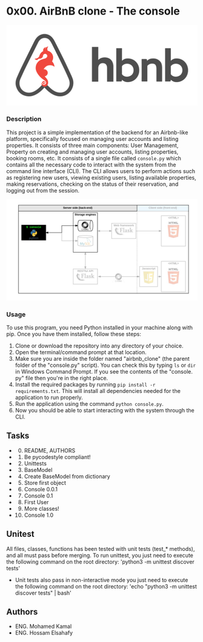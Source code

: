 # 0x00. AirBnB clone - The console

![Alt text](image.png)

### Description

This project is a simple implementation of the backend for an Airbnb-like platform, specifically focused
on managing user accounts and listing properties. It consists of three main components: User Management, Property
on creating and managing user accounts, listing properties, booking rooms, etc. It consists of
a single file called `console.py` which contains all the necessary code to interact with the system
from the command line interface (CLI).
The CLI allows users to perform actions such as registering new users, viewing existing users,
listing available properties, making reservations, checking on the status of their reservation,
and logging out from the session.

![Alt text](image-1.png)

### Usage

To use this program, you need Python installed in your machine along with pip. Once you have them
installed, follow these steps:

1. Clone or download the repository into any directory of your choice.
2. Open the terminal/command prompt at that location.
3. Make sure you are inside the folder named "airbnb_clone" (the parent
folder of the "console.py" script). You can check this by typing `ls`
or `dir` in Windows Command Prompt. If you see the contents of the "console.
py" file then you're in the right place.
4. Install the required packages by running `pip install -r requirements.txt`. This will install
all dependencies needed for the application to run properly.
5. Run the application using the command `python console.py`.
6. Now you should be able to start interacting with the system through the CLI.</s>

## Tasks

- 0. README, AUTHORS
- 1. Be pycodestyle compliant!
- 2. Unittests
- 3. BaseModel
- 4. Create BaseModel from dictionary
- 5. Store first object
- 6. Console 0.0.1
- 7. Console 0.1
- 8. First User
- 9. More classes!
- 10. Console 1.0

## Unitest

All files, classes, functions has been tested with unit tests
(test_* methods), and all must pass before merging. To run unittest,
you just need to execute the following command on the root directory:
'python3 -m unittest discover tests'

- Unit tests also pass in non-interactive mode
you just need to execute the following command on the root directory:
'echo "python3 -m unittest discover tests" | bash'

## Authors

- ENG. Mohamed Kamal
- ENG. Hossam Elsahafy
